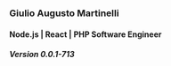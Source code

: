 
### Giulio Augusto Martinelli
#### Node.js | React | PHP Software Engineer
##### Version 0.0.1-713
